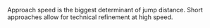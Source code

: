 Approach speed is the biggest determinant of jump distance. Short approaches allow for technical refinement at high speed.
